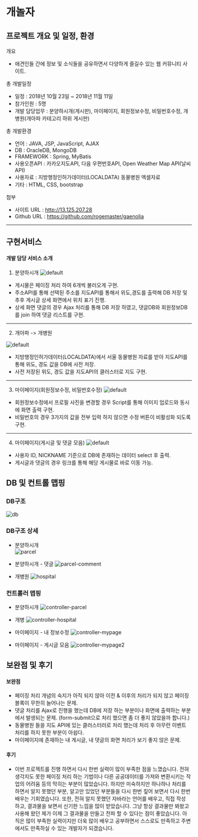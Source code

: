 개놀자
======

프로젝트 개요 및 일정, 환경
-------------------------

 개요
  + 애견인들 간에 정보 및 소식들을 공유하면서 다양하게 즐길수 있는 웹 커뮤니티 사이트.

 총 개발일정
  + 일정 : 2018년 10월 23일 ~ 2018년 11월 11일
  + 참가인원 : 5명
  + 개발 담당업무 : 분양하시개(게시판), 마이페이지, 회원정보수정, 비밀번호수정, 개병원(개아파 카테고리 하위 게시판)

 총 개발환경
  + 언어 : JAVA, JSP, JavaScript, AJAX
  + DB : OracleDB, MongoDB
  + FRAMEWORK : Spring, MyBatis
  + 사용오픈API : 카카오지도API, 다음 우편번호API, Open Weather Map API(날씨API)
  + 사용자료 : 지방행정인허가데이터(LOCALDATA) 동물병원 엑셀자료
  + 기타 : HTML, CSS, bootstrap

첨부
  + 사이트 URL : http://13.125.207.28
  + Github URL : https://github.com/rogemaster/gaenolja
  
***
구현서비스
----------

#### 개발 담당 서비스 소개
  1. 분양하시개 
![default](https://user-images.githubusercontent.com/40861712/48950402-5b364080-ef7e-11e8-8214-94534846ead4.png)

   + 게시물은 페이징 처리 하여 6개씩 불러오게 구현.
   + 주소API를 통해 선택된 주소를 지도API를 통해서 위도,경도를 출력해 DB 저장 및 추후 게시글 상세 화면에서 위치 표기 진행.
   + 상세 화면 댓글의 경우 Ajax 처리를 통해 DB 저장 하였고, 댓글DB와 회원정보DB를 join 하여 댓글 리스트를 구현.
   
 ***
  2. 개아파 -> 개병원
  
![default](https://user-images.githubusercontent.com/40861712/48951002-625e4e00-ef80-11e8-8b87-c1db76d7344e.png)
 
   + 지방행정인허가데이터(LOCALDATA)에서 서울 동물병원 자료를 받아 지도API를 통해 위도, 경도 값을 DB에 사전 저장.
   + 사전 저장된 위도, 경도 값을 지도API의 클러스터로 지도 구현.
   
 *** 
  3. 마이페이지(회원정보수정, 비밀번호수정)
 ![default](https://user-images.githubusercontent.com/40861712/48951431-e7963280-ef81-11e8-8a7f-7f0996396c49.png)
 
   + 회원정보수정에서 프로필 사진을 변경할 경우 Script를 통해 이미지 업로드와 동시에 화면 출력 구현.
   + 비밀번호의 경우 3가지의 값을 전부 입력 하지 않으면 수정 버튼이 비활성화 되도록 구현.
   
 ***
  4. 마이페이지(게시글 및 댓글 모음)
 ![default](https://user-images.githubusercontent.com/40861712/48951773-27a9e500-ef83-11e8-9138-818069d48f46.png)
 
   + 사용자 ID, NICKNAME 기준으로 DB에 존재하는 데이터 select 후 출력.
   + 게시글과 댓글의 경우 링크를 통해 해당 게시물로 바로 이동 가능.

  
DB 및 컨트롤 맵핑
----------------

### DB구조
 ![db](https://user-images.githubusercontent.com/40861712/50090955-5008c480-024d-11e9-98d3-20128be35980.png)

### DB구조 상세
  
   + 분양하시개   
 ![parcel](https://user-images.githubusercontent.com/40861712/50091339-73803f00-024e-11e9-8118-8bbd90052690.png)

   + 분양하시개 - 댓글
 ![parcel-comment](https://user-images.githubusercontent.com/40861712/50091373-8b57c300-024e-11e9-85fd-9089c0d34d25.png)

   + 개병원
 ![hospital](https://user-images.githubusercontent.com/40861712/50091441-c6f28d00-024e-11e9-8a8e-774018c000cf.png)

### 컨트롤러 맵핑
  
   + 분양하시개
 ![controller-parcel](https://user-images.githubusercontent.com/40861712/50091541-028d5700-024f-11e9-97ec-24ed25dc2967.png)

   + 개병
 ![controller-hospital](https://user-images.githubusercontent.com/40861712/50091570-13d66380-024f-11e9-8f18-b769ede26a8b.png)

   + 마이페이지 - 내 정보수정
 ![controller-mypage](https://user-images.githubusercontent.com/40861712/50091590-23ee4300-024f-11e9-9ac0-6bc933c11fba.png)

   + 마이페이지 - 게시글 모음
 ![controller-mypage2](https://user-images.githubusercontent.com/40861712/50091631-3ff1e480-024f-11e9-8107-16d592115b74.png)


보완점 및 후기
-------------

 #### 보완점
  + 페이징 처리 개념의 숙지가 아직 되지 않아 이전 & 이후의 처리가 되지 않고 페이징 블록이 무한히 늘어나는 문제.
  + 댓글 처리를 Ajax로 진행을 했는데 DB에 저장 하는 부분이나 화면에 출력하는 부분에서 발생되는 문제.
   (form-submit으로 처리 했으면 좀 더 좋지 않았을까 합니다.)
  + 동물병원 들을 지도 API에 있는 클러스터러로 처리 했는데 처리 후 아무런 이벤트 처리를 하지 못한 부분이 아쉽다.
  + 마이페이지에 존재하는 내 게시글, 내 댓글의 화면 처리가 보기 좋지 않은 문제.

 #### 후기
  + 이번 프로젝트를 진행 하면서 다시 한번 실력이 많이 부족한 점을 느꼈습니다. 전혀 생각지도 못한 페이징 처리 하는 기법이나
   다른 공공데이터를 가져와 변환시키는 작업의 어려움 등의 막히는 부분이 많았습니다. 하지만 미숙하지만 하나하나 처리를 
   하면서 알지 못했던 부분, 알고만 있었던 부분들을 다시 한번 짚어 보면서 다시 한번 배우는 기회였습니다.
   또한, 전혀 알지 못했던 자바라는 언어를 배우고, 직접 작성 하고, 결과물을 보면서 신기한 느낌을 많이 받았습니다.
   그냥 항상 결과물만 봐왔고 사용해 왔던 제가 이제 그 결과물을 만들고 전파 할 수 있다는 점이 좋았습니다.
   아직은 많이 부족한 실력이지만 더욱 많이 배우고 공부하면서 스스로도 만족하고 주변에서도 만족하실 수 있는 개발자가 되겠습니다.

